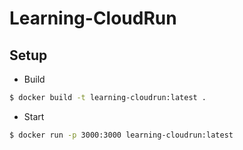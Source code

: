 # Learning-CloudRun
## Setup
- Build

```bash
$ docker build -t learning-cloudrun:latest .
```

- Start

```bash
$ docker run -p 3000:3000 learning-cloudrun:latest
```
